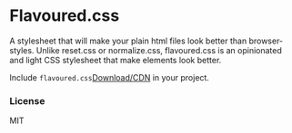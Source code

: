 # Flavoured.css

A stylesheet that will make your plain html files look better than browser-styles. Unlike reset.css or normalize.css, flavoured.css is an opinionated and light CSS stylesheet that make elements look better.

Include `flavoured.css`[Download/CDN]('https://rawgit.com/amritpandeyy/flavoured.css/master/flavoured.css') in your project.

### License

MIT
